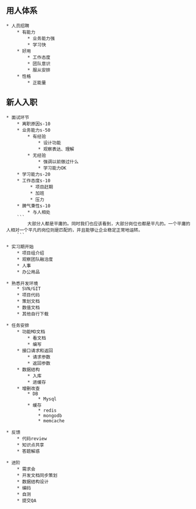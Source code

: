 ## 用人体系
    * 人员招聘
        * 有能力
            * 业务能力强
            * 学习快
        * 好用
            * 工作态度
            * 团队意识
            * 服从安排
        * 性格
            * 正能量


## 新人入职
    * 面试环节
        * 离职原因s-10
        * 业务能力s-50
            * 有经验
                * 设计功能
                * 观察表达、理解
            * 无经验
                * 强调以前做过什么
                * 学习能力OK
        * 学习能力s-20
        * 工作态度s-10
             * 项目赶期
             * 加班
             * 压力
        * 脾气秉性s-10
            * 与人相处
        ```
            大部分人都是平庸的。同时我们也应该看到，大部分岗位也都是平凡的。一个平庸的人相对一个平凡的岗位则是匹配的，并且能够让企业稳定正常地运转。
        ```
    
    * 实习期开始
        * 项目组介绍
        * 观察团队融洽度
        * 人事
        * 办公用品

    * 熟悉开发环境
        * SVN/GIT
        * 项目代码
        * 策划文档
        * 数值文档
        * 其他自行下载

    * 任务安排
        * 功能MD文档
            * 看文档
            * 编写
        * 接口请求和返回
            * 请求参数
            * 返回参数
        * 数据结构
            * 入库
            * 进缓存
        * 增删改查
            * DB
                * Mysql
            * 缓存
                * redis
                * mongodb
                * memcache

    * 反馈
        * 代码review
        * 知识点共享
        * 答题解惑

    * 进阶
        * 需求会
        * 开发文档同步策划
        * 数据结构设计
        * 编码
        * 自测
        * 提交QA